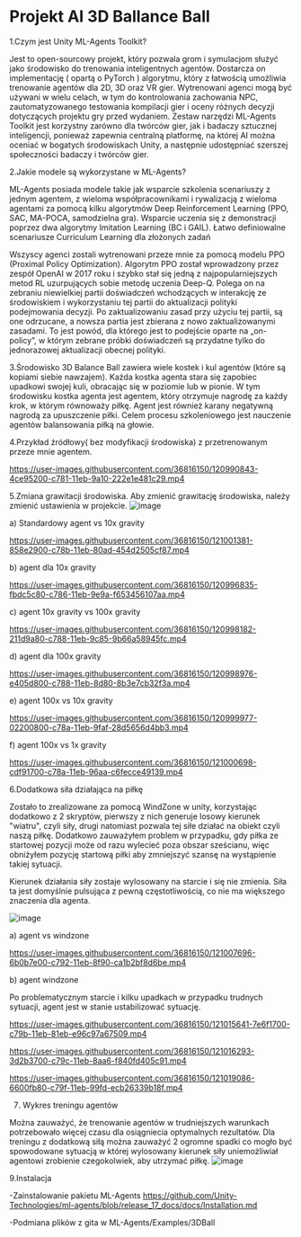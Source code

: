 # Projekt AI 3D Ballance Ball

1.Czym jest Unity ML-Agents Toolkit?
  
Jest to open-sourcowy projekt, który pozwala grom i symulacjom służyć jako środowisko do trenowania inteligentnych agentów.
  Dostarcza on implementację ( opartą o PyTorch ) algorytmu, który z łatwością  umożliwia trenowanie agentów dla 2D, 3D oraz VR
  gier. Wytrenowani agenci mogą  być używani w wielu celach, w tym do kontrolowania zachowania NPC, zautomatyzowanego testowania 
  kompilacji gier i oceny różnych decyzji dotyczących projektu gry przed wydaniem. Zestaw narzędzi ML-Agents Toolkit jest korzystny
  zarówno dla twórców gier, jak i badaczy sztucznej inteligencji, ponieważ zapewnia centralną platformę, na której AI można oceniać
  w bogatych środowiskach Unity, a następnie udostępniać szerszej społeczności badaczy i twórców gier.
 
2.Jakie modele są  wykorzystane w ML-Agents?

  ML-Agents posiada modele takie jak wsparcie szkolenia scenariuszy z jednym agentem, z wieloma współpracownikami i rywalizacją z wieloma agentami za pomocą kilku algorytmów Deep Reinforcement Learning (PPO, SAC, MA-POCA, samodzielna gra).  Wsparcie uczenia się z demonstracji poprzez dwa algorytmy Imitation Learning (BC i GAIL).
Łatwo definiowalne scenariusze Curriculum Learning dla złożonych zadań

Wszyscy agenci zostali wytrenowani przeze mnie za pomocą modelu PPO (Proximal Policy Optimization). Algorytm PPO został wprowadzony przez zespół OpenAI w 2017 roku i szybko stał się jedną z najpopularniejszych metod RL uzurpujących sobie metodę uczenia Deep-Q. Polega on na zebraniu niewielkiej partii doświadczeń wchodzących w interakcję ze środowiskiem i wykorzystaniu tej partii do aktualizacji polityki podejmowania decyzji. Po zaktualizowaniu zasad przy użyciu tej partii, są one odrzucane, a nowsza partia jest zbierana z nowo zaktualizowanymi zasadami. To jest powód, dla którego jest to podejście oparte na „on-policy”, w którym zebrane próbki doświadczeń są przydatne tylko do jednorazowej aktualizacji obecnej polityki.

3.Środowisko 3D Balance Ball zawiera wiele kostek i kul agentów (które są kopiami siebie nawzajem). Każda kostka agenta stara się zapobiec upadkowi swojej kuli, obracając się w poziomie lub w pionie. W tym środowisku kostka agenta jest agentem, który otrzymuje nagrodę za każdy krok, w którym równoważy piłkę. Agent jest również karany negatywną nagrodą za upuszczenie piłki. Celem procesu szkoleniowego jest nauczenie agentów balansowania piłką na głowie.
  
4.Przykład źródłowy( bez modyfikacji środowiska) z przetrenowanym przeze mnie agentem.

https://user-images.githubusercontent.com/36816150/120990843-4ce95200-c781-11eb-9a10-222e1e481c29.mp4

5.Zmiana grawitacji środowiska.
Aby zmienić grawitację środowiska, należy zmienić ustawienia w projekcie.
![image](https://user-images.githubusercontent.com/36816150/120994804-2200fd00-c785-11eb-99f2-27d0ef685907.png)

a) Standardowy agent vs 10x gravity


https://user-images.githubusercontent.com/36816150/121001381-858e2900-c78b-11eb-80ad-454d2505cf87.mp4


b) agent dla 10x gravity

https://user-images.githubusercontent.com/36816150/120996835-fbdc5c80-c786-11eb-9e9a-f653456107aa.mp4


c) agent 10x gravity vs 100x gravity

https://user-images.githubusercontent.com/36816150/120998182-211d9a80-c788-11eb-9c85-9b66a58945fc.mp4

d) agent dla 100x gravity

https://user-images.githubusercontent.com/36816150/120998976-e405d800-c788-11eb-8d80-8b3e7cb32f3a.mp4

e) agent 100x vs 10x gravity

https://user-images.githubusercontent.com/36816150/120999977-02200800-c78a-11eb-9faf-28d5656d4bb3.mp4


f) agent 100x vs 1x gravity


https://user-images.githubusercontent.com/36816150/121000698-cdf91700-c78a-11eb-96aa-c6fecce49139.mp4


6.Dodatkowa siła działająca na piłkę

Zostało to zrealizowane za pomocą WindZone w unity, korzystając dodatkowo z 2 skryptów, pierwszy z nich generuje losowy
kierunek "wiatru", czyli siły, drugi natomiast pozwala tej siłe działać na  obiekt czyli naszą piłkę. Dodatkowo zauważyłem problem
w przypadku, gdy piłka ze startowej pozycji może od razu wylecieć poza obszar sześcianu, więc obniżyłem pozycję startową piłki aby
zmniejszyć szansę na wystąpienie takiej sytuacji.

Kierunek działania siły zostaje wylosowany na starcie i się nie zmienia. Siła ta jest domyślnie pulsująca z pewną częstotliwością, co nie ma większego znaczenia dla agenta.

![image](https://user-images.githubusercontent.com/36816150/121003146-7a3bfd00-c78d-11eb-81af-868abc826323.png)


a) agent vs windzone


https://user-images.githubusercontent.com/36816150/121007696-6b0b7e00-c792-11eb-8f90-ca1b2bf8d6be.mp4

b) agent windzone

Po problematycznym starcie i kilku upadkach w przypadku trudnych sytuacji, agent jest w stanie ustabilizować sytuację.

https://user-images.githubusercontent.com/36816150/121015641-7e6f1700-c79b-11eb-81eb-e96c97a67509.mp4


https://user-images.githubusercontent.com/36816150/121016293-3d2b3700-c79c-11eb-8aa6-f840fd405c91.mp4


https://user-images.githubusercontent.com/36816150/121019086-6600fb80-c79f-11eb-99fd-ecb26339b18f.mp4



7. Wykres treningu agentów

Można zauważyć, że trenowanie agentów w trudniejszych warunkach potrzebowało więcej czasu dla osiągniecia optymalnych rezultatów.
Dla treningu z dodatkową siłą można zauważyć 2 ogromne spadki co mogło być spowodowane sytuacją w której wylosowany kierunek siły
uniemożliwiał agentowi zrobienie czegokolwiek, aby utrzymać piłkę.
![image](https://user-images.githubusercontent.com/36816150/121016648-ad39bd00-c79c-11eb-9365-f9dcc88068e2.png)

9.Instalacja

  -Zainstalowanie pakietu ML-Agents https://github.com/Unity-Technologies/ml-agents/blob/release_17_docs/docs/Installation.md

  -Podmiana plików z gita w ML-Agents/Examples/3DBall







